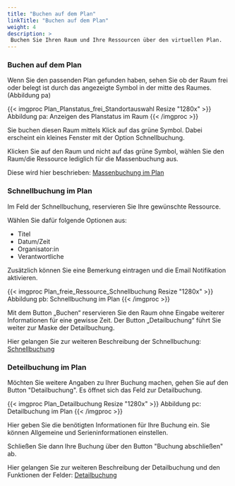 ```yaml
---
title: "Buchen auf dem Plan"
linkTitle: "Buchen auf dem Plan"
weight: 4
description: >
 Buchen Sie Ihren Raum und Ihre Ressourcen über den virtuellen Plan.
---
```



### Buchen auf dem Plan
Wenn Sie den passenden Plan gefunden haben, sehen Sie ob der Raum frei oder belegt ist durch das angezeigte Symbol in der mitte des Raumes. (Abbildung pa)

{{< imgproc Plan_Planstatus_frei_Standortauswahl Resize "1280x" >}}
Abbildung pa: Anzeigen des Planstatus im Raum
{{< /imgproc >}}

Sie buchen diesen Raum mittels Klick auf das grüne Symbol. Dabei erscheint ein kleines Fenster mit der Option Schnellbuchung.

Klicken Sie auf den Raum und nicht auf das grüne Symbol, wählen Sie den Raum/die Ressource lediglich für die Massenbuchung aus. 

Diese wird hier beschrieben: [Massenbuchung im Plan](/plan/massenbuchung-auf-dem-plan/)

### Schnellbuchung im Plan
Im Feld der Schnellbuchung, reservieren Sie Ihre gewünschte Ressource. 

Wählen Sie dafür folgende Optionen aus: 
* Titel 
* Datum/Zeit
* Organisator:in
* Verantwortliche

Zusätzlich können Sie eine Bemerkung eintragen und die Email Notifikation aktivieren. 

{{< imgproc Plan_freie_Ressource_Schnellbuchung Resize "1280x" >}}
Abbildung pb: Schnellbuchung im Plan
{{< /imgproc >}}

Mit dem Button „Buchen“ reservieren Sie den Raum ohne Eingabe weiterer Informationen für eine gewisse Zeit. Der Button „Detailbuchung“ führt Sie weiter zur Maske der Detailbuchung. 

Hier gelangen Sie zur weiteren Beschreibung der Schnellbuchung:
[Schnellbuchung](/buchen/buchung-erstellen/detailbuchung/)

### Deteilbuchung im Plan
Möchten Sie weitere Angaben zu Ihrer Buchung machen, gehen Sie auf den Button "Detailbuchung". Es öffnet sich das Feld zur Detailbuchung.

{{< imgproc Plan_Detailbuchung Resize "1280x" >}}
Abbildung pc: Detailbuchung im Plan
{{< /imgproc >}}

Hier geben Sie die benötigten Informationen für Ihre Buchung ein. Sie können Allgemeine und Serieninformationen einstellen. 

Schließen Sie dann Ihre Buchung über den Button "Buchung abschließen" ab. 

Hier gelangen Sie zur weiteren Beschreibung der Detailbuchung und den Funktionen der Felder:
[Detailbuchung](/buchen/buchung-erstellen/detailbuchung/)